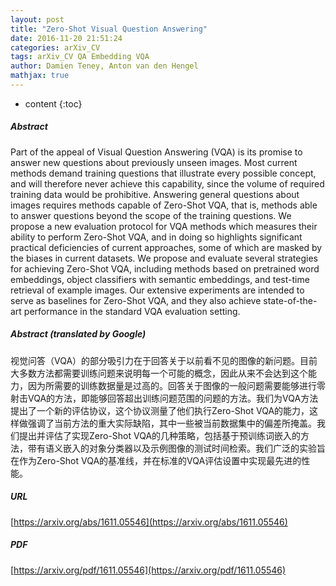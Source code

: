 ```yaml
---
layout: post
title: "Zero-Shot Visual Question Answering"
date: 2016-11-20 21:51:24
categories: arXiv_CV
tags: arXiv_CV QA Embedding VQA
author: Damien Teney, Anton van den Hengel
mathjax: true
---
```


* content
{:toc}

##### Abstract
Part of the appeal of Visual Question Answering (VQA) is its promise to answer new questions about previously unseen images. Most current methods demand training questions that illustrate every possible concept, and will therefore never achieve this capability, since the volume of required training data would be prohibitive. Answering general questions about images requires methods capable of Zero-Shot VQA, that is, methods able to answer questions beyond the scope of the training questions. We propose a new evaluation protocol for VQA methods which measures their ability to perform Zero-Shot VQA, and in doing so highlights significant practical deficiencies of current approaches, some of which are masked by the biases in current datasets. We propose and evaluate several strategies for achieving Zero-Shot VQA, including methods based on pretrained word embeddings, object classifiers with semantic embeddings, and test-time retrieval of example images. Our extensive experiments are intended to serve as baselines for Zero-Shot VQA, and they also achieve state-of-the-art performance in the standard VQA evaluation setting.

##### Abstract (translated by Google)
视觉问答（VQA）的部分吸引力在于回答关于以前看不见的图像的新问题。目前大多数方法都需要训练问题来说明每一个可能的概念，因此从来不会达到这个能力，因为所需要的训练数据量是过高的。回答关于图像的一般问题需要能够进行零射击VQA的方法，即能够回答超出训练问题范围的问题的方法。我们为VQA方法提出了一个新的评估协议，这个协议测量了他们执行Zero-Shot VQA的能力，这样做强调了当前方法的重大实际缺陷，其中一些被当前数据集中的偏差所掩盖。我们提出并评估了实现Zero-Shot VQA的几种策略，包括基于预训练词嵌入的方法，带有语义嵌入的对象分类器以及示例图像的测试时间检索。我们广泛的实验旨在作为Zero-Shot VQA的基准线，并在标准的VQA评估设置中实现最先进的性能。

##### URL
[https://arxiv.org/abs/1611.05546](https://arxiv.org/abs/1611.05546)

##### PDF
[https://arxiv.org/pdf/1611.05546](https://arxiv.org/pdf/1611.05546)

